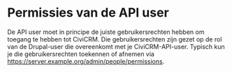 Permissies van de API user
==========================

De API user moet in principe de juiste gebruikersrechten hebben om
toegang te hebben tot CiviCRM. Die gebruikersrechten zijn gezet op de
rol van de Drupal-user die overeenkomt met je CiviCRM-API-user. Typisch
kun je die gebruikersrechten toekennen of afnemen via
https://server.example.org/admin/people/permissions.
